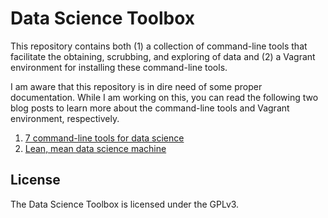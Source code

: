 Data Science Toolbox
====================

This repository contains both (1) a collection of command-line tools that facilitate the obtaining, scrubbing, and exploring of data and (2) a Vagrant environment for installing these command-line tools. 

I am aware that this repository is in dire need of some proper documentation. While I am working on this, you can read the following two blog posts to learn more about the command-line tools and Vagrant environment, respectively. 

1. [7 command-line tools for data science](http://jeroenjanssens.com/2013/09/19/seven-command-line-tools-for-data-science.html)
2. [Lean, mean data science machine](http://jeroenjanssens.com/2013/12/07/lean-mean-data-science-machine.html)


## License

The Data Science Toolbox is licensed under the GPLv3.
